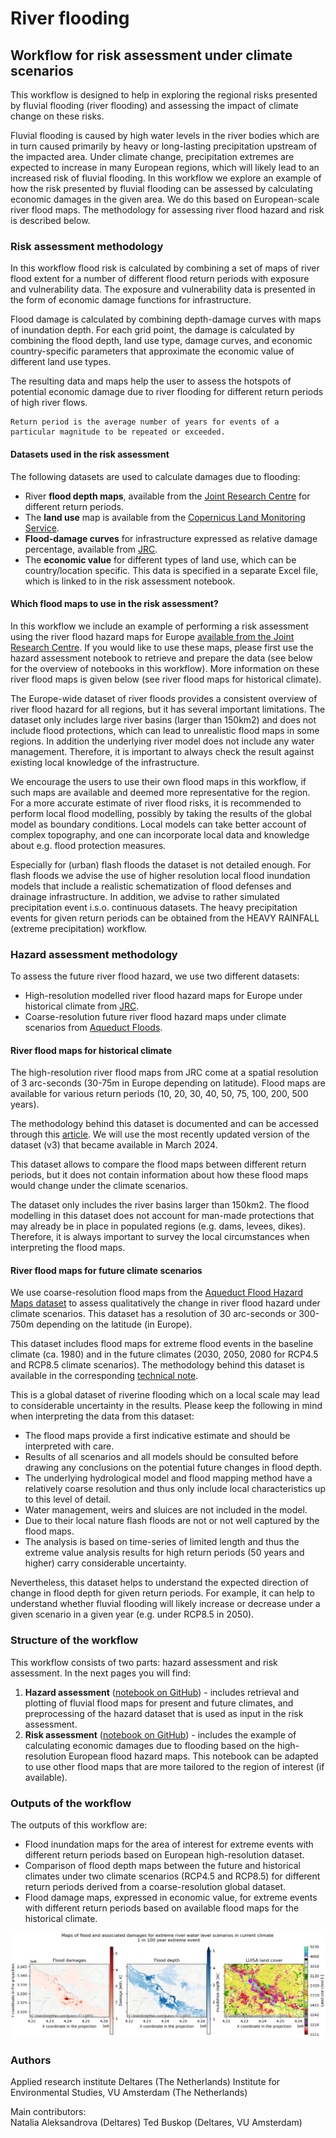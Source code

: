 # River flooding
## Workflow for risk assessment under climate scenarios

This workflow is designed to help in exploring the regional risks presented by fluvial flooding (river flooding) and assessing the impact of climate change on these risks.

Fluvial flooding is caused by high water levels in the river bodies which are in turn caused primarily by heavy or long-lasting precipitation upstream of the impacted area. Under climate change, precipitation extremes are expected to increase in many European regions, which will likely lead to an increased risk of fluvial flooding. In this workflow we explore an example of how the risk presented by fluvial flooding can be assessed by calculating economic damages in the given area. We do this based on European-scale river flood maps. The methodology for assessing river flood hazard and risk is described below.

### Risk assessment methodology
In this workflow flood risk is calculated by combining a set of maps of river flood extent for a number of different flood return periods with exposure and vulnerability data. The exposure and vulnerability data is presented in the form of economic damage functions for infrastructure.

Flood damage is calculated by combining depth-damage curves with maps of inundation depth. For each grid point, the damage is calculated by combining the flood depth, land use type, damage curves, and economic country-specific parameters that approximate the economic value of different land use types.

The resulting data and maps help the user to assess the hotspots of potential economic damage due to river flooding for different return periods of high river flows.

```{note}
Return period is the average number of years for events of a particular magnitude to be repeated or exceeded.
```
#### Datasets used in the risk assessment

The following datasets are used to calculate damages due to flooding:
- River **flood depth maps**, available from the  [Joint Research Centre](https://data.jrc.ec.europa.eu/dataset/1d128b6c-a4ee-4858-9e34-6210707f3c81) for different return periods. 
- The **land use** map is available from the [Copernicus Land Monitoring Service](https://land.copernicus.eu/pan-european/corine-land-cover).
- **Flood-damage curves** for infrastructure expressed as relative damage percentage, available from [JRC](https://publications.jrc.ec.europa.eu/repository/handle/JRC105688).
- The **economic value** for different types of land use, which can be country/location specific. This data is specified in a separate Excel file, which is linked to in the risk assessment notebook.

#### Which flood maps to use in the risk assessment?
In this workflow we include an example of performing a risk assessment using the river flood hazard maps for Europe [available from the Joint Research Centre](https://data.jrc.ec.europa.eu/dataset/1d128b6c-a4ee-4858-9e34-6210707f3c81). If you would like to use these maps, please first use the hazard assessment notebook to retrieve and prepare the data (see below for the overview of notebooks in this workflow). More information on these river flood maps is given below (see river flood maps for historical climate).

The Europe-wide dataset of river floods provides a consistent overview of river flood hazard for all regions, but it has several important limitations. The dataset only includes large river basins (larger than 150km2) and does not include flood protections, which can lead to unrealistic flood maps in some regions. In addition the underlying river model does not include any water management. Therefore, it is important to always check the result against existing local knowledge of the infrastructure.

We encourage the users to use their own flood maps in this workflow, if such maps are available and deemed more representative for the region. For a more accurate estimate of river flood risks, it is recommended to perform local flood modelling, possibly by taking the results of the global model as boundary conditions. Local models can take better account of complex topography, and one can incorporate local data and knowledge about e.g. flood protection measures.

Especially for (urban) flash floods the dataset is not detailed enough. For flash floods we advise the use of higher resolution local flood inundation models that include a realistic schematization of flood defenses and drainage infrastructure. In addition, we advise to rather simulated precipitation event i.s.o. continuous datasets. The heavy precipitation events for given return periods can be obtained from the HEAVY RAINFALL (extreme precipitation) workflow.

### Hazard assessment methodology
To assess the future river flood hazard, we use two different datasets: 
 - High-resolution modelled river flood hazard maps for Europe under historical climate from [JRC](https://data.jrc.ec.europa.eu/dataset/1d128b6c-a4ee-4858-9e34-6210707f3c81).
 - Coarse-resolution future river flood hazard maps under climate scenarios from [Aqueduct Floods](https://www.wri.org/data/aqueduct-floods-hazard-maps).

#### River flood maps for historical climate
The high-resolution river flood maps from JRC come at a spatial resolution of 3 arc-seconds (30-75m in Europe depending on latitude). Flood maps are available for various return periods (10, 20, 30, 40, 50, 75, 100, 200, 500 years).

The methodology behind this dataset is documented and can be accessed through this [article](https://doi.org/10.5194/essd-14-1549-2022). We will use the most recently updated version of the dataset (v3) that became available in March 2024. 

This dataset allows to compare the flood maps between different return periods, but it does not contain information about how these flood maps would change under the climate scenarios. 

The dataset only includes the river basins larger than 150km2. The flood modelling in this dataset does not account for man-made protections that may already be in place in populated regions (e.g. dams, levees, dikes). Therefore, it is always important to survey the local circumstances when interpreting the flood maps.

#### River flood maps for future climate scenarios
We use coarse-resolution flood maps from the [Aqueduct Flood Hazard Maps dataset](https://www.wri.org/data/aqueduct-floods-hazard-maps) to assess qualitatively the change in river flood hazard under climate scenarios. This dataset has a resolution of 30 arc-seconds or 300-750m depending on the latitude (in Europe). 

This dataset includes flood maps for extreme flood events in the baseline climate (ca. 1980) and in the future climates (2030, 2050, 2080 for RCP4.5 and RCP8.5 climate scenarios). The methodology behind this dataset is available in the corresponding [technical note](https://www.wri.org/research/aqueduct-floods-methodology).

This is a global dataset of riverine flooding which on a local scale may lead to considerable uncertainty in the results. Please keep the following in mind when interpreting the data from this dataset:
-	The flood maps provide a first indicative estimate and should be interpreted with care.
-	Results of all scenarios and all models should be consulted before drawing any conclusions on the potential future changes in flood depth.
-	The underlying hydrological model and flood mapping method have a relatively coarse resolution and thus only include local characteristics up to this level of detail.
-   Water management, weirs and sluices are not included in the model.
-   Due to their local nature flash floods are not or not well captured by the flood maps.
-	The analysis is based on time-series of limited length and thus the extreme value analysis results for high return periods (50 years and higher) carry considerable uncertainty.

Nevertheless, this dataset helps to understand the expected direction of change in flood depth for given return periods. For example, it can help to understand whether fluvial flooding will likely increase or decrease under a given scenario in a given year (e.g. under RCP8.5 in 2050).

### Structure of the workflow
This workflow consists of two parts: hazard assessment and risk assessment. In the next pages you will find:
1. **Hazard assessment** ([notebook on GitHub](https://github.com/CLIMAAX/FLOODS/blob/main/02_River_flooding/Hazard_assessment_FLOOD_RIVER.ipynb)) - includes retrieval and plotting of fluvial flood maps for present and future climates, and preprocessing of the hazard dataset that is used as input in the risk assessment.
2. **Risk assessment** ([notebook on GitHub](https://github.com/CLIMAAX/FLOODS/blob/main/02_River_flooding/Risk_assessment_FLOOD_RIVER.ipynb)) - includes the example of calculating economic damages due to flooding based on the high-resolution European flood hazard maps. This notebook can be adapted to use other flood maps that are more tailored to the region of interest (if available).

### Outputs of the workflow
The outputs of this workflow are:  
 - Flood inundation maps for the area of interest for extreme events with different return periods based on European high-resolution dataset.
 - Comparison of flood depth maps between the future and historical climates under two climate scenarios (RCP4.5 and RCP8.5) for different return periods derived from a coarse-resolution global dataset.
 - Flood damage maps, expressed in economic value, for extreme events with different return periods based on available flood maps for the historical climate.

![river-flood-results](https://github.com/CLIMAAX/FLOODS/blob/main/images/Result_map_Bremen_Germany_rp100.png?raw=true "Result of river flood risk assessment workflow for the area of Bremen, Germany and river flood event with 100-year return period")

### Authors 
Applied research institute Deltares (The Netherlands)
Institute for Environmental Studies, VU Amsterdam (The Netherlands)

Main contributors:  
Natalia Aleksandrova (Deltares)
Ted Buskop (Deltares, VU Amsterdam)


 

